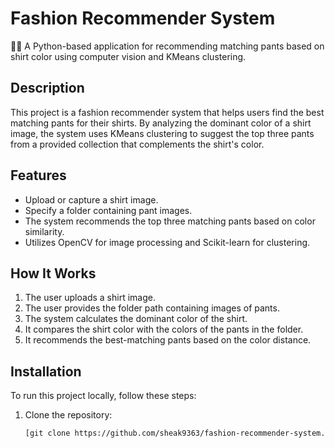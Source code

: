 # Fashion Recommender System

👕👖 A Python-based application for recommending matching pants based on shirt color using computer vision and KMeans clustering.

## Description

This project is a fashion recommender system that helps users find the best matching pants for their shirts. By analyzing the dominant color of a shirt image, the system uses KMeans clustering to suggest the top three pants from a provided collection that complements the shirt's color. 

## Features

- Upload or capture a shirt image.
- Specify a folder containing pant images.
- The system recommends the top three matching pants based on color similarity.
- Utilizes OpenCV for image processing and Scikit-learn for clustering.

## How It Works

1. The user uploads a shirt image.
2. The user provides the folder path containing images of pants.
3. The system calculates the dominant color of the shirt.
4. It compares the shirt color with the colors of the pants in the folder.
5. It recommends the best-matching pants based on the color distance.

## Installation

To run this project locally, follow these steps:

1. Clone the repository:
   ```bash
   [git clone https://github.com/sheak9363/fashion-recommender-system.git](https://github.com/sheak9363/fashion-recommender-system.git)
